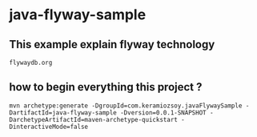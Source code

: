 # java-flyway-sample

## This example explain flyway technology
```
flywaydb.org
```
## how to begin everything this project ?
```
mvn archetype:generate -DgroupId=com.keramiozsoy.javaFlywaySample -DartifactId=java-flyway-sample -Dversion=0.0.1-SNAPSHOT -DarchetypeArtifactId=maven-archetype-quickstart -DinteractiveMode=false
```

